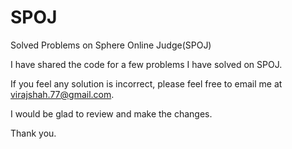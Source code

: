 SPOJ
====

Solved Problems on Sphere Online Judge(SPOJ)

I have shared the code for a few problems I have solved on SPOJ.

If you feel any solution is incorrect, please feel free to email me at virajshah.77@gmail.com.

I would be glad to review and make the changes.

Thank you.
